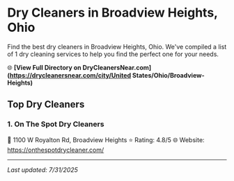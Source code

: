 # Dry Cleaners in Broadview Heights, Ohio

Find the best dry cleaners in Broadview Heights, Ohio. We've compiled a list of 1 dry cleaning services to help you find the perfect one for your needs.

🌐 **[View Full Directory on DryCleanersNear.com](https://drycleanersnear.com/city/United States/Ohio/Broadview-Heights)**

## Top Dry Cleaners

### 1. On The Spot Dry Cleaners
📍 1100 W Royalton Rd, Broadview Heights
⭐ Rating: 4.8/5
🌐 Website: https://onthespotdrycleaner.com/


---

*Last updated: 7/31/2025*
